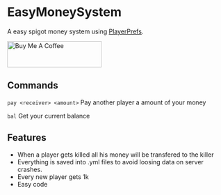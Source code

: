 # EasyMoneySystem
A easy spigot money system using [PlayerPrefs](https://github.com/emilkrebs/PlayerPrefs).

<a href="https://www.buymeacoffee.com/emilkrebs" target="_blank"><img src="https://cdn.buymeacoffee.com/buttons/v2/default-yellow.png" alt="Buy Me A Coffee" style="height: 60px !important;width: 217px !important;" ></a>


## Commands

``pay <receiver> <amount>``  Pay another player a amount of your money

``bal``  Get your current balance

## Features
- When a player gets killed all his money will be transfered to the killer
- Everything is saved into .yml files to avoid loosing data on server crashes.
- Every new player gets 1k
- Easy code

